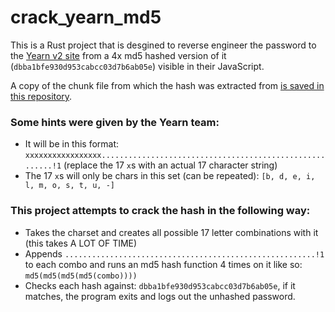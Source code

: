 # crack_yearn_md5

This is a Rust project that is desgined to reverse engineer the password to the [Yearn v2 site](https://v2.yearn.finance) from a 4x md5 hashed version of it (`dbba1bfe930d953cabcc03d7b6ab05e`) visible in their JavaScript.

A copy of the chunk file from which the hash was extracted from [is saved in this repository](https://github.com/TransmissionsDev/crack_md5/blob/master/main_chunk_with_hash_from_yearn_src.js).

### Some hints were given by the Yearn team:

- It will be in this format: `xxxxxxxxxxxxxxxxx........................................................!1` (replace the 17 `x`s with an actual 17 character string)
- The 17 `x`s will only be chars in this set (can be repeated): `[b, d, e, i, l, m, o, s, t, u, -]`

### This project attempts to crack the hash in the following way:

- Takes the charset and creates all possible 17 letter combinations with it (this takes A LOT OF TIME)
- Appends `........................................................!1` to each combo and runs an md5 hash function 4 times on it like so: `md5(md5(md5(md5(combo))))`
- Checks each hash against: `dbba1bfe930d953cabcc03d7b6ab05e`, if it matches, the program exits and logs out the unhashed password.
